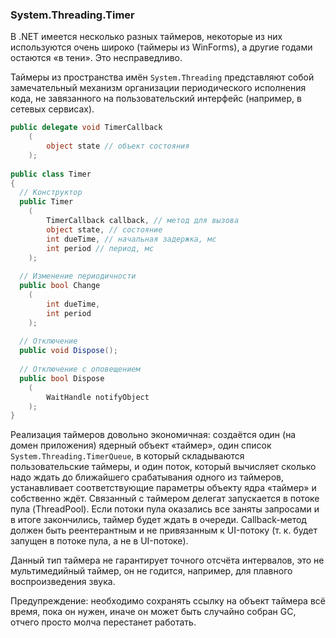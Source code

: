 ﻿### System.Threading.Timer

В .NET имеется несколько разных таймеров, некоторые из них используются очень широко (таймеры из WinForms), а другие годами остаются «в тени». Это несправедливо.

Таймеры из пространства имён `System.Threading` представляют собой замечательный механизм организации периодического исполнения кода, не завязанного на пользовательский интерфейс (например, в сетевых сервисах).

```csharp
public delegate void TimerCallback
    (
        object state // объект состояния
    );
 
public class Timer
{
  // Конструктор
  public Timer
    (
        TimerCallback callback, // метод для вызова
        object state, // состояние
        int dueTime, // начальная задержка, мс
        int period // период, мс
    );
 
  // Изменение периодичности
  public bool Change
    (
        int dueTime,
        int period
    );
 
  // Отключение
  public void Dispose();
 
  // Отключение с оповещением
  public bool Dispose
    (
        WaitHandle notifyObject
    );
}
```

Реализация таймеров довольно экономичная: создаётся один (на домен приложения) ядерный объект «таймер», один список `System.Threading.TimerQueue`, в который складываются пользовательские таймеры, и один поток, который вычисляет сколько надо ждать до ближайшего срабатывания одного из таймеров, устанавливает соответствующие параметры объекту ядра «таймер» и собственно ждёт. Связанный с таймером делегат запускается в потоке пула (ThreadPool). Если потоки пула оказались все заняты запросами и в итоге закончились, таймер будет ждать в очереди. Callback-метод должен быть реентерантным и не привязанным к UI-потоку (т. к. будет запущен в потоке пула, а не в UI-потоке).

Данный тип таймера не гарантирует точного отсчёта интервалов, это не мультимедийный таймер, он не годится, например, для плавного воспроизведения звука.

Предупреждение: необходимо сохранять ссылку на объект таймера всё время, пока он нужен, иначе он может быть случайно собран GC, отчего просто молча перестанет работать.
